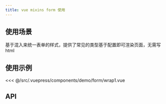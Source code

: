 ```yaml
---
title: vue mixins form 使用
---
```


## 使用场景

基于混入来统一表单的样式，提供了常见的类型基于配置即可渲染页面，无需写 html

## 使用示例

<layout-code-box title="基础使用" description="最简单的使用方式">
  <demo-form-wrap1 />
  <highlight-code slot="codeText" lang="vue">
<<< @/src/.vuepress/components/demo/form/wrap1.vue
  </highlight-code>
</layout-code-box>

## API

<layout-table title="Attributes" :columns="columns" :dataSource="records" />

<layout-table title="data" :columns="columns" :dataSource="eventsRecords" />

<script>
export default {
  data() {
    return {
      columns: ['参数', '说明', '类型', '可选值', '默认值'],
      records: [
        {
          0: 'dividerTypeOne',
          1: '标题',
          2: '--',
          3: '--',
          4: '--'
        },
          {
          0: 'formscope',
          1: '自定义插槽',
          2: '--',
          3: '--',
          4: '--'
        },   {
          0: 'upLoad',
          1: '上传',
          2: '--',
          3: '--',
          4: '--'
        },   {
          0: 'autoComplete',
          1: '	自动完成',
          2: '--',
          3: '--',
          4: '--'
        },   {
          0: 'input',
          1: '输入框',
          2: '--',
          3: '--',
          4: '--'
        },   {
          0: 'textarea',
          1: '	文本框',
          2: '--',
          3: '--',
          4: '--'
        },   {
          0: '日期',
          1: '标题',
          2: '--',
          3: '--',
          4: '--'
        },   {
          0: 'datetimepicker',
          1: '日期',
          2: '--',
          3: '--',
          4: '--'
        },   {
          0: 'weektimepicker',
          1: '	周',
          2: '--',
          3: '--',
          4: '--'
        },   {
          0: 'link',
          1: 'a标签 link 回调函数输出值',
          2: '--',
          3: '--',
          4: '--'
        },   {
          0: 'select',
          1: '	级联',
          2: '--',
          3: '--',
          4: '--'
        },   {
          0: 'selectgroup',
          1: '带tip提示的下拉',
          2: '--',
          3: '--',
          4: '--'
        },   {
          0: 'radio',
          1: '单选框',
          2: '--',
          3: '--',
          4: '--'
        },   {
          0: 'inputNumber',
          1: '数字框',
          2: '--',
          3: '--',
          4: '--'
        },   {
          0: 'treeSelect',
          1: '	树',
          2: '--',
          3: '--',
          4: '--'
        },   {
          0: 'switch',
          1: '	开关',
          2: '--',
          3: '--',
          4: '--'
        },   {
          0: 'cascader',
          1: '	级联',
          2: '--',
          3: '--',
          4: '--'
        },
      ],
      eventsRecords: [
        {
          0: 'hideBottom',
          1: '	是否隐藏底部按钮',
          2: 'false 显示 true 隐藏 默认显示',
          3: '--',
          4: '--', 
        }, {
          0: 'bottomBtns',
          1: '	底部按钮渲染',
          2: "[{ name: '返回', method: 'page_back', type: 'normal' },{ name: '确定', method: 'getVals', type: 'primary' },]",
          3: '--',
          4: '--', 
        }, {
          0: 'layout',
          1: '	form 布局',
          2: '	默认是horizontal 支持vertical和horizontal 行内暂时有bug',
          3: '--',
          4: '--', 
        }, {
          0: 'labelCol',
          1: '	label 和wrap 占比',
          2: '',
          3: '--',
          4: '--', 
        }, {
          0: 'formName',
          1: '	表单的ref 属性',
          2: '可用通过refs 属性来操作',
          3: '--',
          4: '--', 
        }, {
          0: 'items',
          1: '	表单的配置数组',
          2: '',
          3: '--',
          4: '--', 
        },
      ]
    }
  }
}
</script>
